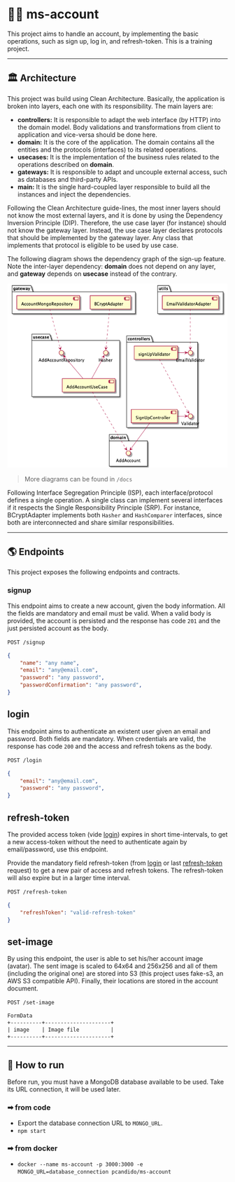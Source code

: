 # 👩‍💻 ms-account
This project aims to handle an account, by implementing the basic operations, such as sign up, log in, and refresh-token. This is a training project.

---
## 🏛 Architecture
This project was build using Clean Architecture. Basically, the application is broken into layers, each one with its responsibility. The main layers are:

* **controllers:** It is responsible to adapt the web interface (by HTTP) into the domain model. Body validations and transformations from client to application and vice-versa should be done here.
* **domain:** It is the core of the application. The domain contains all the entities and the protocols (interfaces) to its related operations.
* **usecases:** It is the implementation of the business rules related to the operations described on **domain**.
* **gateways:** It is responsible to adapt and uncouple external access, such as databases and third-party APIs.
* **main:** It is the single hard-coupled layer responsible to build all the instances and inject the dependencies.

Following the Clean Architecture guide-lines, the most inner layers should not know the most external layers, and it is done by using the Dependency Inversion Principle (DIP). Therefore, the use case layer (for instance) should not know the gateway layer. Instead, the use case layer declares protocols that should be implemented by the gateway layer. Any class that implements that protocol is eligible to be used by use case.

The following diagram shows the dependency graph of the sign-up feature. Note the inter-layer dependency: **domain** does not depend on any layer, and **gateway** depends on **usecase** instead of the contrary.

![SignUp Dependency Graph](docs/signup.png "SignUp Dependency Graph")

> More diagrams can be found in `/docs`

Following Interface Segregation Principle (ISP), each interface/protocol defines a single operation. A single class can implement several interfaces if it respects the Single Responsibility Principle (SRP). For instance, BCryptAdapter implements both `Hasher` and `HashComparer` interfaces, since both are interconnected and share similar responsibilities.

---
## 🌎 Endpoints

This project exposes the following endpoints and contracts.

### signup

This endpoint aims to create a new account, given the body information. All the fields are mandatory and email must be valid. When a valid body is provided, the account is persisted and the response has code `201` and the just persisted account as the body.

`POST /signup`
```json
{
    "name": "any name",
    "email": "any@email.com",
    "password": "any password",
    "passwordConfirmation": "any password",
}
```

## login

This endpoint aims to authenticate an existent user given an email and password. Both fields are mandatory. When credentials are valid, the response has code `200` and the access and refresh tokens as the body.

`POST /login`
```json
{
    "email": "any@email.com",
    "password": "any password",
}
```

## refresh-token

The provided access token (vide [login](#login)) expires in short time-intervals, to get a new access-token without the need to authenticate again by email/password, use this endpoint.

Provide the mandatory field refresh-token (from [login](#login) or last [refresh-token](#refresh-token) request) to get a new pair of access and refresh tokens. The refresh-token will also expire but in a larger time interval.

`POST /refresh-token`
```json
{
    "refreshToken": "valid-refresh-token"
}
```

## set-image

By using this endpoint, the user is able to set his/her account image (avatar). The sent image is scaled to 64x64 and 256x256 and all of them (including the original one) are stored into S3 (this project uses fake-s3, an AWS S3 compatible API). Finally, their locations are stored in the account document.

`POST /set-image`
```
FormData
+----------+---------------------+
| image    | Image file          |
+----------+---------------------+
```

---
## 🚀 How to run

Before run, you must have a MongoDB database available to be used. Take its URL connection, it will be used later.

### ➡ from code

* Export the database connection URL to `MONGO_URL`.
* `npm start`

### ➡ from docker
* `docker --name ms-account -p 3000:3000 -e MONGO_URL=database_connection pcandido/ms-account`
